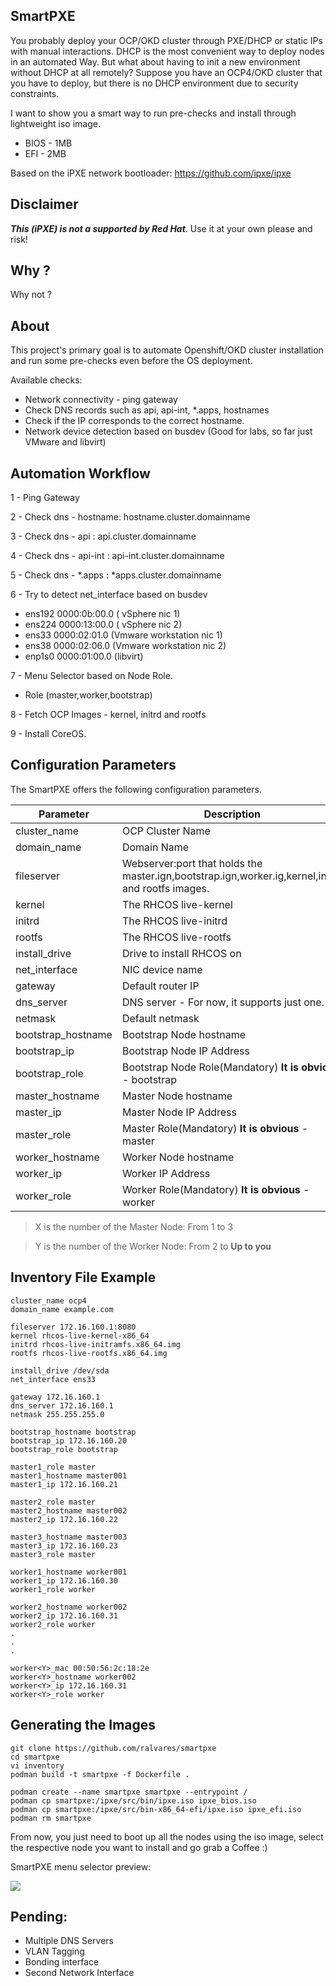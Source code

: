 ## SmartPXE

You probably deploy your OCP/OKD cluster through PXE/DHCP or static IPs with manual interactions. DHCP is the most convenient way to deploy nodes in an automated Way. But what about having to init a new environment without DHCP at all remotely? Suppose you have an OCP4/OKD cluster that you have to deploy, but there is no DHCP environment due to security constraints.

I want to show you a smart way to run pre-checks and install through lightweight iso image.

* BIOS - 1MB
* EFI - 2MB

Based on the iPXE network bootloader: https://github.com/ipxe/ipxe 

## Disclaimer

***This (iPXE) is not a supported by Red Hat***. Use it at your own please and risk!

## Why ?

Why not ?

## About

This project's primary goal is to automate Openshift/OKD cluster installation and run some pre-checks even before the OS deployment.

Available checks:

* Network connectivity - ping gateway
* Check DNS records such as api, api-int, *.apps, hostnames
* Check if the IP corresponds to the correct hostname. 
* Network device detection based on busdev (Good for labs, so far just VMware and libvirt)

Automation Workflow
---
1 - Ping Gateway

2 - Check dns - hostname: hostname.cluster.domainname

3 - Check dns - api : api.cluster.domainname

4 - Check dns - api-int : api-int.cluster.domainname

5 - Check dns - *.apps : *apps.cluster.domainname

6 - Try to detect net_interface based on busdev

 - ens192 0000:0b:00.0 ( vSphere nic 1)
 - ens224 0000:13:00.0 ( vSphere nic 2)
 - ens33 0000:02:01.0 (Vmware workstation nic 1)
 - ens38 0000:02:06.0 (Vmware workstation nic 2)
 - enp1s0 0000:01:00.0 (libvirt)

7 - Menu Selector based on Node Role.
 -  Role (master,worker,bootstrap)
 
8 - Fetch OCP Images - kernel, initrd and rootfs

9 - Install CoreOS.

Configuration Parameters
---

The SmartPXE offers the following configuration parameters.


| Parameter | Description |
| -------- | -------- | 
| cluster_name    | OCP Cluster Name     | 
| domain_name    | Domain Name     | 
| fileserver    | Webserver:port that holds the master.ign,bootstrap.ign,worker.ig,kernel,initrd and rootfs images.    | 
| kernel    | The RHCOS live-kernel    | 
| initrd   | The RHCOS live-initrd     | 
| rootfs    | The RHCOS live-rootfs    | 
| install_drive    | Drive to install RHCOS on | 
| net_interface    | NIC device name | 
| gateway    | Default router IP     | 
| dns_server    | DNS server - For now, it supports just one.     |
| netmask   | Default netmask     |
| bootstrap_hostname     | Bootstrap Node hostname     |
| bootstrap_ip   | Bootstrap Node IP Address     |
| bootstrap_role    | Bootstrap Node Role(Mandatory) **It is obvious** - bootstrap      |
| master<X>_hostname    | Master Node hostname     |
| master<X>_ip    | Master Node IP Address     | 
| master<X>_role    | Master Role(Mandatory) **It is obvious** - master   |
| worker<Y>_hostname    | Worker Node hostname     |
| worker<Y>_ip    | Worker IP Address     |
| worker<Y>_role    | Worker Role(Mandatory) **It is obvious** - worker  |

> X is the number of the Master Node: From 1 to 3

> Y is the number of the Worker Node: From 2 to **Up to you**

Inventory File Example
---
```
cluster_name ocp4
domain_name example.com

fileserver 172.16.160.1:8080
kernel rhcos-live-kernel-x86_64
initrd rhcos-live-initramfs.x86_64.img
rootfs rhcos-live-rootfs.x86_64.img

install_drive /dev/sda
net_interface ens33

gateway 172.16.160.1
dns_server 172.16.160.1
netmask 255.255.255.0

bootstrap_hostname bootstrap
bootstrap_ip 172.16.160.20
bootstrap_role bootstrap

master1_role master
master1_hostname master001
master1_ip 172.16.160.21

master2_role master
master2_hostname master002
master2_ip 172.16.160.22

master3_hostname master003
master3_ip 172.16.160.23
master3_role master

worker1_hostname worker001
worker1_ip 172.16.160.30
worker1_role worker

worker2_hostname worker002
worker2_ip 172.16.160.31
worker2_role worker
.
.
.

worker<Y>_mac 00:50:56:2c:18:2e
worker<Y>_hostname worker002
worker<Y>_ip 172.16.160.31
worker<Y>_role worker

```

Generating the Images
---

```
git clone https://github.com/ralvares/smartpxe
cd smartpxe
vi inventory
podman build -t smartpxe -f Dockerfile .

podman create --name smartpxe smartpxe --entrypoint /
podman cp smartpxe:/ipxe/src/bin/ipxe.iso ipxe_bios.iso
podman cp smartpxe:/ipxe/src/bin-x86_64-efi/ipxe.iso ipxe_efi.iso
podman rm smartpxe
```

From now, you just need to boot up all the nodes using the iso image, select the respective node you want to install and go grab a Coffee :) 

SmartPXE menu selector preview:

![](https://i.imgur.com/XUEMleu.png)

Pending:
---
* Multiple DNS Servers
* VLAN Tagging
* Bonding interface
* Second Network Interface
